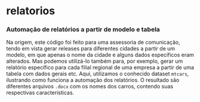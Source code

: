 # relatorios
### Automação de relatórios a partir de modelo e tabela
  
Na origem, este código foi feito para uma assessoria de comunicação, tendo em vista gerar releases para diferentes cidades a partir de um modelo, em que apenas o nome da cidade e alguns dados específicos eram alterados. Mas podemos utilizá-lo também para, por exemplo, gerar um relatório específico para cada filial regional de uma empresa a partir de uma tabela com dados gerais etc. Aqui, utilizamos o conhecido dataset `mtcars`, ilustrando como funciona a automação dos relatórios. O resultado são diferentes arquivos `.docx` com os nomes dos carros, contendo suas respectivas características.
  
